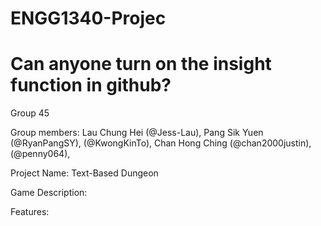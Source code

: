 # ENGG1340-Projec
# Can anyone turn on the insight function in github?

Group 45

Group members:
Lau Chung Hei (@Jess-Lau), 
Pang Sik Yuen (@RyanPangSY), 
(@KwongKinTo), 
Chan Hong Ching (@chan2000justin), 
(@penny064), 

Project Name: Text-Based Dungeon

Game Description:

Features:
